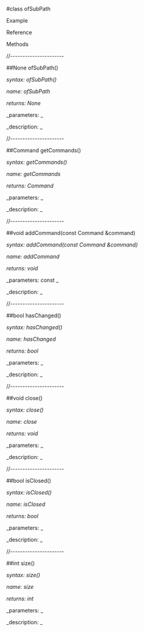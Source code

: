 #class ofSubPath

Example



Reference



Methods



//----------------------

##None ofSubPath()

_syntax: ofSubPath()_

_name: ofSubPath_

_returns: None_

_parameters: _



_description: _















//----------------------

##Command getCommands()

_syntax: getCommands()_

_name: getCommands_

_returns: Command_

_parameters: _



_description: _















//----------------------

##void addCommand(const Command &command)

_syntax: addCommand(const Command &command)_

_name: addCommand_

_returns: void_

_parameters: const _



_description: _















//----------------------

##bool hasChanged()

_syntax: hasChanged()_

_name: hasChanged_

_returns: bool_

_parameters: _



_description: _















//----------------------

##void close()

_syntax: close()_

_name: close_

_returns: void_

_parameters: _



_description: _















//----------------------

##bool isClosed()

_syntax: isClosed()_

_name: isClosed_

_returns: bool_

_parameters: _



_description: _















//----------------------

##int size()

_syntax: size()_

_name: size_

_returns: int_

_parameters: _



_description: _















